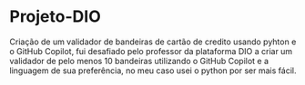 # Projeto-DIO
Criação de um validador de bandeiras de cartão de credito usando pyhton e o GitHub Copilot, fui desafiado pelo professor da plataforma DIO a criar um validador de pelo menos 10 bandeiras utilizando o GitHub Copilot e a linguagem de sua preferência, no meu caso usei o python por ser mais fácil.
